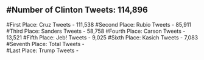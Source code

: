 #Number of Clinton Tweets: 114,896
---
#First Place: Cruz Tweets - 111,538
#Second Place: Rubio Tweets - 85,911
#Third Place: Sanders Tweets - 58,758
#Fourth Place: Carson Tweets - 13,521
#Fifth Place: Jeb! Tweets - 9,025
#Sixth Place: Kasich Tweets - 7,083
#Seventh Place: Total Tweets -  
#Last Place: Trump Tweets - 
